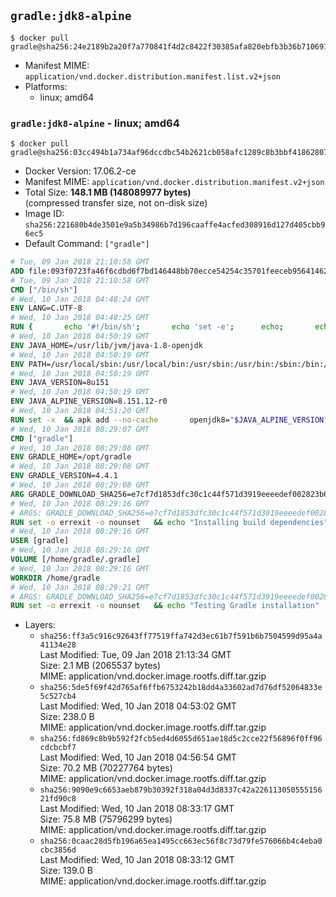 ## `gradle:jdk8-alpine`

```console
$ docker pull gradle@sha256:24e2189b2a20f7a770841f4d2c8422f30385afa820ebfb3b36b710691d3db3ce
```

-	Manifest MIME: `application/vnd.docker.distribution.manifest.list.v2+json`
-	Platforms:
	-	linux; amd64

### `gradle:jdk8-alpine` - linux; amd64

```console
$ docker pull gradle@sha256:03cc494b1a734af96dccdbc54b2621cb058afc1289c8b3bbf41862807d521ca5
```

-	Docker Version: 17.06.2-ce
-	Manifest MIME: `application/vnd.docker.distribution.manifest.v2+json`
-	Total Size: **148.1 MB (148089977 bytes)**  
	(compressed transfer size, not on-disk size)
-	Image ID: `sha256:221680b4de3501e9a5b34986b7d196caaffe4acfed308916d127d405cbb96ec5`
-	Default Command: `["gradle"]`

```dockerfile
# Tue, 09 Jan 2018 21:10:58 GMT
ADD file:093f0723fa46f6cdbd6f7bd146448bb70ecce54254c35701feeceb956414622f in / 
# Tue, 09 Jan 2018 21:10:58 GMT
CMD ["/bin/sh"]
# Wed, 10 Jan 2018 04:48:24 GMT
ENV LANG=C.UTF-8
# Wed, 10 Jan 2018 04:48:25 GMT
RUN { 		echo '#!/bin/sh'; 		echo 'set -e'; 		echo; 		echo 'dirname "$(dirname "$(readlink -f "$(which javac || which java)")")"'; 	} > /usr/local/bin/docker-java-home 	&& chmod +x /usr/local/bin/docker-java-home
# Wed, 10 Jan 2018 04:50:19 GMT
ENV JAVA_HOME=/usr/lib/jvm/java-1.8-openjdk
# Wed, 10 Jan 2018 04:50:19 GMT
ENV PATH=/usr/local/sbin:/usr/local/bin:/usr/sbin:/usr/bin:/sbin:/bin:/usr/lib/jvm/java-1.8-openjdk/jre/bin:/usr/lib/jvm/java-1.8-openjdk/bin
# Wed, 10 Jan 2018 04:50:19 GMT
ENV JAVA_VERSION=8u151
# Wed, 10 Jan 2018 04:50:19 GMT
ENV JAVA_ALPINE_VERSION=8.151.12-r0
# Wed, 10 Jan 2018 04:51:20 GMT
RUN set -x 	&& apk add --no-cache 		openjdk8="$JAVA_ALPINE_VERSION" 	&& [ "$JAVA_HOME" = "$(docker-java-home)" ]
# Wed, 10 Jan 2018 08:29:07 GMT
CMD ["gradle"]
# Wed, 10 Jan 2018 08:29:08 GMT
ENV GRADLE_HOME=/opt/gradle
# Wed, 10 Jan 2018 08:29:08 GMT
ENV GRADLE_VERSION=4.4.1
# Wed, 10 Jan 2018 08:29:08 GMT
ARG GRADLE_DOWNLOAD_SHA256=e7cf7d1853dfc30c1c44f571d3919eeeedef002823b66b6a988d27e919686389
# Wed, 10 Jan 2018 08:29:16 GMT
# ARGS: GRADLE_DOWNLOAD_SHA256=e7cf7d1853dfc30c1c44f571d3919eeeedef002823b66b6a988d27e919686389
RUN set -o errexit -o nounset 	&& echo "Installing build dependencies" 	&& apk add --no-cache --virtual .build-deps 		ca-certificates 		openssl 		unzip 		&& echo "Downloading Gradle" 	&& wget -O gradle.zip "https://services.gradle.org/distributions/gradle-${GRADLE_VERSION}-bin.zip" 		&& echo "Checking download hash" 	&& echo "${GRADLE_DOWNLOAD_SHA256} *gradle.zip" | sha256sum -c - 		&& echo "Installing Gradle" 	&& unzip gradle.zip 	&& rm gradle.zip 	&& mkdir /opt 	&& mv "gradle-${GRADLE_VERSION}" "${GRADLE_HOME}/" 	&& ln -s "${GRADLE_HOME}/bin/gradle" /usr/bin/gradle 		&& apk del .build-deps 		&& echo "Adding gradle user and group" 	&& addgroup -S -g 1000 gradle 	&& adduser -D -S -G gradle -u 1000 -s /bin/ash gradle 	&& mkdir /home/gradle/.gradle 	&& chown -R gradle:gradle /home/gradle 		&& echo "Symlinking root Gradle cache to gradle Gradle cache" 	&& ln -s /home/gradle/.gradle /root/.gradle
# Wed, 10 Jan 2018 08:29:16 GMT
USER [gradle]
# Wed, 10 Jan 2018 08:29:16 GMT
VOLUME [/home/gradle/.gradle]
# Wed, 10 Jan 2018 08:29:16 GMT
WORKDIR /home/gradle
# Wed, 10 Jan 2018 08:29:21 GMT
# ARGS: GRADLE_DOWNLOAD_SHA256=e7cf7d1853dfc30c1c44f571d3919eeeedef002823b66b6a988d27e919686389
RUN set -o errexit -o nounset 	&& echo "Testing Gradle installation" 	&& gradle --version
```

-	Layers:
	-	`sha256:ff3a5c916c92643ff77519ffa742d3ec61b7f591b6b7504599d95a4a41134e28`  
		Last Modified: Tue, 09 Jan 2018 21:13:34 GMT  
		Size: 2.1 MB (2065537 bytes)  
		MIME: application/vnd.docker.image.rootfs.diff.tar.gzip
	-	`sha256:5de5f69f42d765af6ffb6753242b18dd4a33602ad7d76df52064833e5c527cb4`  
		Last Modified: Wed, 10 Jan 2018 04:53:02 GMT  
		Size: 238.0 B  
		MIME: application/vnd.docker.image.rootfs.diff.tar.gzip
	-	`sha256:fd869c8b9b592f2fcb5ed4d6055d651ae18d5c2cce22f56896f0ff96cdcbcbf7`  
		Last Modified: Wed, 10 Jan 2018 04:56:54 GMT  
		Size: 70.2 MB (70227764 bytes)  
		MIME: application/vnd.docker.image.rootfs.diff.tar.gzip
	-	`sha256:9090e9c6653aeb879b30392f318a04d3d8337c42a22611305055515621fd90c8`  
		Last Modified: Wed, 10 Jan 2018 08:33:17 GMT  
		Size: 75.8 MB (75796299 bytes)  
		MIME: application/vnd.docker.image.rootfs.diff.tar.gzip
	-	`sha256:0caac28d5fb196a65ea1495cc663ec56f8c73d79fe576066b4c4eba0cbc3856d`  
		Last Modified: Wed, 10 Jan 2018 08:33:12 GMT  
		Size: 139.0 B  
		MIME: application/vnd.docker.image.rootfs.diff.tar.gzip
